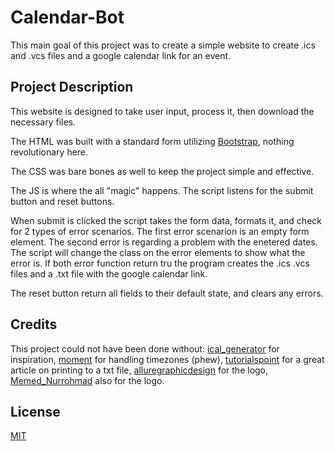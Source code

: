 # Calendar-Bot

This main goal of this project was to create a simple website to create .ics and .vcs files and a google calendar link for an event.

## Project Description

This website is designed to take user input, process it, then download the necessary files.

The HTML was built with a standard form utilizing [Bootstrap](https://getbootstrap.com/), nothing revolutionary here.

The CSS was bare bones as well to keep the project simple and effective.

The JS is where the all "magic" happens. The script listens for the submit button and reset buttons. 

When submit is clicked the script takes the form data, formats it, and check for 2 types of error scenarios. The first error scenarion is an empty form element. The second error is regarding a problem with the enetered dates. The script will change the class on the error elements to show what the error is. If both error function return tru the program creates the .ics .vcs files and a .txt file with the google calendar link.

The reset button return all fields to their default state, and clears any errors.

## Credits

This project could not have been done without: 
[ical_generator](https://icalgenerator.net/) for inspiration, 
[moment](https://momentjs.com/) for handling timezones (phew), 
[tutorialspoint](https://www.tutorialspoint.com/how-to-create-and-save-text-file-in-javascript/) for a great article on printing to a txt file, 
[alluregraphicdesign](https://pixabay.com/users/alluregraphicdesign-945398/) for the logo, 
[Memed_Nurrohmad](https://pixabay.com/users/memed_nurrohmad-3307648/) also for the logo.

## License

[MIT](https://choosealicense.com/licenses/mit/)
